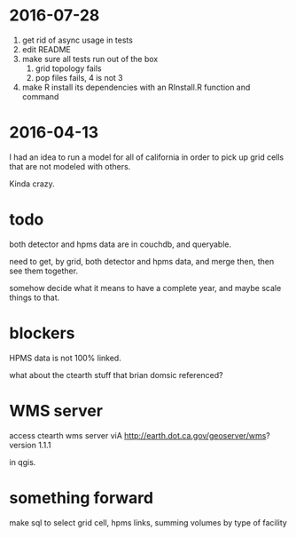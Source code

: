 # 2016-07-28

1. get rid of async usage in tests
2. edit README
3. make sure all tests run out of the box
    1. grid topology fails
    2. pop files fails, 4 is not 3
4. make R install its dependencies with an RInstall.R function and
   command


# 2016-04-13

I had an idea to run a model for all of california in order to pick up
grid cells that are not modeled with others.

Kinda crazy.



# todo

both detector and hpms data are in couchdb, and queryable.

need to get, by grid, both detector and hpms data, and merge then,
then see them together.

somehow decide what it means to have a complete year, and maybe scale
things to that.

# blockers

HPMS data is not 100% linked.

what about the ctearth stuff that brian domsic referenced?

# WMS server

access ctearth wms server viA http://earth.dot.ca.gov/geoserver/wms?
version 1.1.1


in qgis.


# something forward

make sql to select grid cell, hpms links, summing volumes by type of
facility
